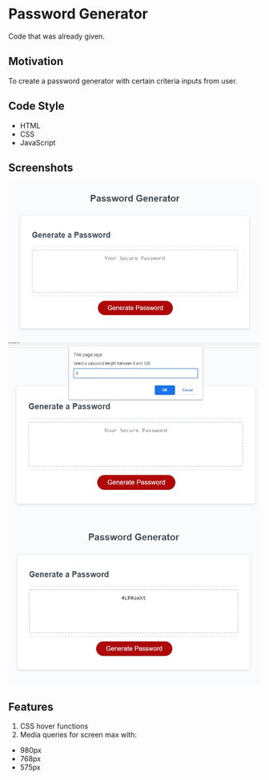 # Password Generator
Code that was already given.

## Motivation
To create a password generator with certain criteria inputs from user.


## Code Style
- HTML
- CSS
- JavaScript

## Screenshots
![ScreenShot](./Develop/Images/screenshot1.jpg)
![ScreenShot](./Develop/Images/screenshot2.jpg)
![ScreenShot](./Develop/Images/screenshot3.jpg)

## Features
1. CSS hover functions
2. Media queries for screen max with:
- 980px
- 768px
- 575px

